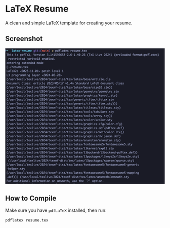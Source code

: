 # LaTeX Resume

A clean and simple LaTeX template for creating your resume.

## Screenshot

![Resume Screenshot](screenshots/screenshot.png)

## How to Compile

Make sure you have `pdfLaTeX` installed, then run:

```bash
pdflatex resume.tex
